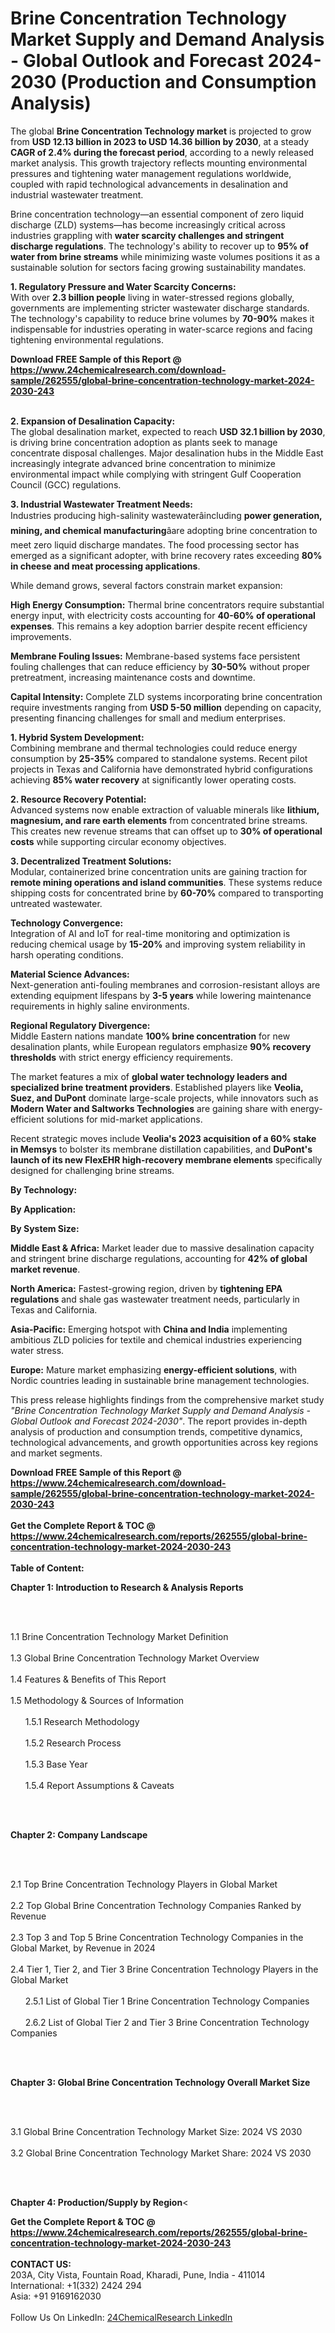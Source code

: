 <h1>Brine Concentration Technology Market Supply and Demand Analysis - Global Outlook and Forecast 2024-2030 (Production and Consumption Analysis)</h1><p>The global <strong>Brine Concentration Technology market</strong> is projected to grow from <strong>USD 12.13 billion in 2023 to USD 14.36 billion by 2030</strong>, at a steady <strong>CAGR of 2.4% during the forecast period</strong>, according to a newly released market analysis. This growth trajectory reflects mounting environmental pressures and tightening water management regulations worldwide, coupled with rapid technological advancements in desalination and industrial wastewater treatment.</p><p>Brine concentration technology—an essential component of zero liquid discharge (ZLD) systems—has become increasingly critical across industries grappling with <strong>water scarcity challenges and stringent discharge regulations</strong>. The technology's ability to recover up to <strong>95% of water from brine streams</strong> while minimizing waste volumes positions it as a sustainable solution for sectors facing growing sustainability mandates.</p><p><strong>1. Regulatory Pressure and Water Scarcity Concerns:</strong><br>
With over <strong>2.3 billion people</strong> living in water-stressed regions globally, governments are implementing stricter wastewater discharge standards. The technology's capability to reduce brine volumes by <strong>70-90%</strong> makes it indispensable for industries operating in water-scarce regions and facing tightening environmental regulations.</p><div><b>Download FREE Sample of this Report @ 
            <a href="https://www.24chemicalresearch.com/download-sample/262555/global-brine-concentration-technology-market-2024-2030-243">
            https://www.24chemicalresearch.com/download-sample/262555/global-brine-concentration-technology-market-2024-2030-243</a></b></div><br><p><strong>2. Expansion of Desalination Capacity:</strong><br>
The global desalination market, expected to reach <strong>USD 32.1 billion by 2030</strong>, is driving brine concentration adoption as plants seek to manage concentrate disposal challenges. Major desalination hubs in the Middle East increasingly integrate advanced brine concentration to minimize environmental impact while complying with stringent Gulf Cooperation Council (GCC) regulations.</p><p><strong>3. Industrial Wastewater Treatment Needs:</strong><br>
Industries producing high-salinity wastewaterâincluding <strong>power generation, mining, and chemical manufacturing</strong>âare adopting brine concentration to meet zero liquid discharge mandates. The food processing sector has emerged as a significant adopter, with brine recovery rates exceeding <strong>80% in cheese and meat processing applications</strong>.</p><p>While demand grows, several factors constrain market expansion:</p><p><strong>High Energy Consumption:</strong> Thermal brine concentrators require substantial energy input, with electricity costs accounting for <strong>40-60% of operational expenses</strong>. This remains a key adoption barrier despite recent efficiency improvements.</p><p><strong>Membrane Fouling Issues:</strong> Membrane-based systems face persistent fouling challenges that can reduce efficiency by <strong>30-50%</strong> without proper pretreatment, increasing maintenance costs and downtime.</p><p><strong>Capital Intensity:</strong> Complete ZLD systems incorporating brine concentration require investments ranging from <strong>USD 5-50 million</strong> depending on capacity, presenting financing challenges for small and medium enterprises.</p><p><strong>1. Hybrid System Development:</strong><br>
Combining membrane and thermal technologies could reduce energy consumption by <strong>25-35%</strong> compared to standalone systems. Recent pilot projects in Texas and California have demonstrated hybrid configurations achieving <strong>85% water recovery</strong> at significantly lower operating costs.</p><p><strong>2. Resource Recovery Potential:</strong><br>
Advanced systems now enable extraction of valuable minerals like <strong>lithium, magnesium, and rare earth elements</strong> from concentrated brine streams. This creates new revenue streams that can offset up to <strong>30% of operational costs</strong> while supporting circular economy objectives.</p><p><strong>3. Decentralized Treatment Solutions:</strong><br>
Modular, containerized brine concentration units are gaining traction for <strong>remote mining operations and island communities</strong>. These systems reduce shipping costs for concentrated brine by <strong>60-70%</strong> compared to transporting untreated wastewater.</p><p><strong>Technology Convergence:</strong><br>
	Integration of AI and IoT for real-time monitoring and optimization is reducing chemical usage by <strong>15-20%</strong> and improving system reliability in harsh operating conditions.</p><p><strong>Material Science Advances:</strong><br>
	Next-generation anti-fouling membranes and corrosion-resistant alloys are extending equipment lifespans by <strong>3-5 years</strong> while lowering maintenance requirements in highly saline environments.</p><p><strong>Regional Regulatory Divergence:</strong><br>
	Middle Eastern nations mandate <strong>100% brine concentration</strong> for new desalination plants, while European regulators emphasize <strong>90% recovery thresholds</strong> with strict energy efficiency requirements.</p><p>The market features a mix of <strong>global water technology leaders and specialized brine treatment providers</strong>. Established players like <strong>Veolia, Suez, and DuPont</strong> dominate large-scale projects, while innovators such as <strong>Modern Water and Saltworks Technologies</strong> are gaining share with energy-efficient solutions for mid-market applications.</p><p>Recent strategic moves include <strong>Veolia's 2023 acquisition of a 60% stake in Memsys</strong> to bolster its membrane distillation capabilities, and <strong>DuPont's launch of its new FlexEHR high-recovery membrane elements</strong> specifically designed for challenging brine streams.</p><p><strong>By Technology:</strong></p><p><strong>By Application:</strong></p><p><strong>By System Size:</strong></p><p><strong>Middle East &amp; Africa:</strong> Market leader due to massive desalination capacity and stringent brine discharge regulations, accounting for <strong>42% of global market revenue</strong>.</p><p><strong>North America:</strong> Fastest-growing region, driven by <strong>tightening EPA regulations</strong> and shale gas wastewater treatment needs, particularly in Texas and California.</p><p><strong>Asia-Pacific:</strong> Emerging hotspot with <strong>China and India</strong> implementing ambitious ZLD policies for textile and chemical industries experiencing water stress.</p><p><strong>Europe:</strong> Mature market emphasizing <strong>energy-efficient solutions</strong>, with Nordic countries leading in sustainable brine management technologies.</p><p>This press release highlights findings from the comprehensive market study <em>"Brine Concentration Technology Market Supply and Demand Analysis - Global Outlook and Forecast 2024-2030"</em>. The report provides in-depth analysis of production and consumption trends, competitive dynamics, technological advancements, and growth opportunities across key regions and market segments.</p><div><b>Download FREE Sample of this Report @ 
            <a href="https://www.24chemicalresearch.com/download-sample/262555/global-brine-concentration-technology-market-2024-2030-243">
            https://www.24chemicalresearch.com/download-sample/262555/global-brine-concentration-technology-market-2024-2030-243</a></b></div><br><div><b>Get the Complete Report & TOC @ 
            <a href="https://www.24chemicalresearch.com/reports/262555/global-brine-concentration-technology-market-2024-2030-243">
            https://www.24chemicalresearch.com/reports/262555/global-brine-concentration-technology-market-2024-2030-243</a></b></div><br>
            <b>Table of Content:</b><p><p><strong>Chapter 1: Introduction to Research &amp; Analysis Reports</strong></p><br />
<br />
<p>1.1 Brine Concentration Technology Market Definition<br /><br />
1.3 Global Brine Concentration Technology Market Overview<br /><br />
1.4 Features &amp; Benefits of This Report<br /><br />
1.5 Methodology &amp; Sources of Information<br /><br />
&nbsp;&nbsp;&nbsp;&nbsp;&nbsp; 1.5.1 Research Methodology<br /><br />
&nbsp;&nbsp;&nbsp;&nbsp;&nbsp; 1.5.2 Research Process<br /><br />
&nbsp;&nbsp;&nbsp;&nbsp;&nbsp; 1.5.3 Base Year<br /><br />
&nbsp;&nbsp;&nbsp;&nbsp;&nbsp; 1.5.4 Report Assumptions &amp; Caveats</p><br />
<br />
<p><strong>Chapter 2: Company Landscape</strong></p><br />
<br />
<p>2.1 Top Brine Concentration Technology Players in Global Market<br /><br />
2.2 Top Global Brine Concentration Technology Companies Ranked by Revenue<br /><br />
2.3 Top 3 and Top 5 Brine Concentration Technology Companies in the Global Market, by Revenue in 2024<br /><br />
2.4 Tier 1, Tier 2, and Tier 3 Brine Concentration Technology Players in the Global Market<br /><br />
&nbsp;&nbsp;&nbsp;&nbsp;&nbsp; 2.5.1 List of Global Tier 1 Brine Concentration Technology Companies<br /><br />
&nbsp;&nbsp;&nbsp;&nbsp;&nbsp; 2.6.2 List of Global Tier 2 and Tier 3 Brine Concentration Technology Companies</p><br />
<br />
<p><strong>Chapter 3: Global Brine Concentration Technology Overall Market Size</strong></p><br />
<br />
<p>3.1 Global Brine Concentration Technology Market Size: 2024 VS 2030<br /><br />
3.2 Global Brine Concentration Technology Market Share: 2024 VS 2030</p><br />
<br />
<p><strong>Chapter 4: Production/Supply by Region</strong><</p><div><b>Get the Complete Report & TOC @ 
            <a href="https://www.24chemicalresearch.com/reports/262555/global-brine-concentration-technology-market-2024-2030-243">
            https://www.24chemicalresearch.com/reports/262555/global-brine-concentration-technology-market-2024-2030-243</a></b></div><br><b>CONTACT US:</b><br>
            203A, City Vista, Fountain Road, Kharadi, Pune, India - 411014<br>
            International: +1(332) 2424 294<br>
            Asia: +91 9169162030 <br><br>
            Follow Us On LinkedIn: <a href="https://www.linkedin.com/company/24chemicalresearch/">24ChemicalResearch LinkedIn</a>